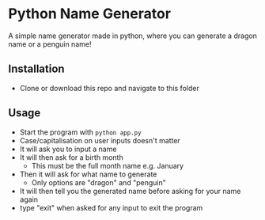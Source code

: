 # Python Name Generator

A simple name generator made in python, where you can generate a dragon name or a penguin name!

## Installation

- Clone or download this repo and navigate to this folder

## Usage

- Start the program with `python app.py`
- Case/capitalisation on user inputs doesn't matter
- It will ask you to input a name
- It will then ask for a birth month
  - This must be the full month name e.g. January
- Then it will ask for what name to generate
  - Only options are "dragon" and "penguin"
- It will then tell you the generated name before asking for your name again
- type "exit" when asked for any input to exit the program
